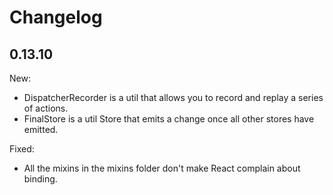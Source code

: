 # Changelog

## 0.13.10

New:

* DispatcherRecorder is a util that allows you to record and replay a series of actions.
* FinalStore is a util Store that emits a change once all other stores have emitted.

Fixed:

* All the mixins in the mixins folder don't make React complain about binding.
